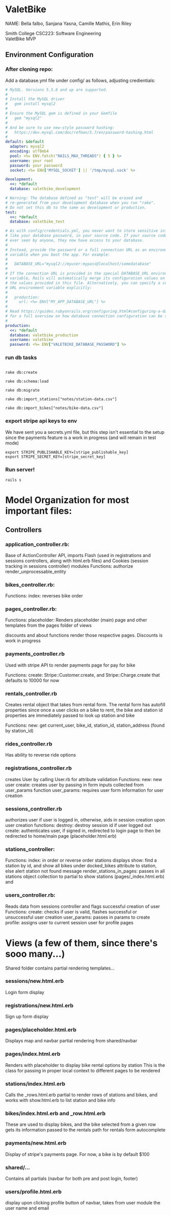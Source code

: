 # ValetBike
NAME: Bella falbo, Sanjana Yasna, Camille Mathis, Erin Riley

Smith College CSC223: Software Engineering\
ValetBike MVP

## Environment Configuration

### After cloning repo:

Add a database.yml file under config/ as follows, adjusting credientials:

``` yml
# MySQL. Versions 5.5.8 and up are supported.
#
# Install the MySQL driver
#   gem install mysql2
#
# Ensure the MySQL gem is defined in your Gemfile
#   gem "mysql2"
#
# And be sure to use new-style password hashing:
#   https://dev.mysql.com/doc/refman/5.7/en/password-hashing.html
#
default: &default
  adapter: mysql2
  encoding: utf8mb4
  pool: <%= ENV.fetch("RAILS_MAX_THREADS") { 5 } %>
  username: your root
  password: your password
  socket: <%= ENV['MYSQL_SOCKET'] || '/tmp/mysql.sock' %>

development:
  <<: *default
  database: valetbike_development

# Warning: The database defined as "test" will be erased and
# re-generated from your development database when you run "rake".
# Do not set this db to the same as development or production.
test:
  <<: *default
  database: valetbike_test

# As with config/credentials.yml, you never want to store sensitive information,
# like your database password, in your source code. If your source code is
# ever seen by anyone, they now have access to your database.
#
# Instead, provide the password or a full connection URL as an environment
# variable when you boot the app. For example:
#
#   DATABASE_URL="mysql2://myuser:mypass@localhost/somedatabase"
#
# If the connection URL is provided in the special DATABASE_URL environment
# variable, Rails will automatically merge its configuration values on top of
# the values provided in this file. Alternatively, you can specify a connection
# URL environment variable explicitly:
#
#   production:
#     url: <%= ENV["MY_APP_DATABASE_URL"] %>
#
# Read https://guides.rubyonrails.org/configuring.html#configuring-a-database
# for a full overview on how database connection configuration can be specified.
#
production:
  <<: *default
  database: valetbike_production
  username: valetbike
  password: <%= ENV["VALETBIKE_DATABASE_PASSWORD"] %>
```

### run db tasks

```shell

rake db:create

rake db:schema:load 

rake db:migrate

rake db:import_stations["notes/station-data.csv"]

rake db:import_bikes["notes/bike-data.csv"] 
```

### export stripe api keys to env

We have sent you a secrets.yml file, but this step isn't essential to the setup since the payments feature is a work in progress 
(and will remain in test mode)

``` shell
export STRIPE_PUBLISHABLE_KEY=[stripe_publishable_key]
export STRIPE_SECRET_KEY=[stripe_secret_key]
``` 

### Run server!

``` shell
rails s
```

# Model Organization for most important files:

## Controllers

### application_controller.rb:

Base of ActionController API, imports Flash (used in registrations and sessions controllers, along with html.erb files) and Cookies (session tracking in sessions controller) modules
Functions: 
authorize 
render_unprocessable_entity

### bikes_controller.rb:

Functions:
index: reverses bike order

### pages_controller.rb:

Functions:
placeholder: Renders placeholder (main) page and other templates from the pages folder of views

discounts and about functions render those respective pages. Discounts is work in progress


### payments_controller.rb

Used with stripe API to render payments page for pay for bike

Functions:
create: Stripe::Customer.create, and Stripe::Charge.create that defaults to 10000 for now


### rentals_controller.rb 

Creates rental object that takes from rental form. The rental form has autofill properties since once a user clicks on a bike to rent, 
the bike and station id properties are immediately passed to look up station and bike

Functions:
new: get current_user, bike_id, station_id, station_address (found by station_id)

### rides_controller.rb

Has ability to reverse ride options

### registrations_controller.rb 

creates User by calling User.rb for attribute validation
Functions: 
new: new user
create: creates user by passing in form inputs collected from user_params function
user_params: requires user form information for user creation

### sessions_controller.rb

authorizes user if user is logged in, otherwise, aids in session creation upon user creation 
functions:
destroy: destroy session id if user logged out 
create: authenticates user, if signed in, redirected to login page to then be redirected to home/main page (placeholder.html.erb)

### stations_controller:

Functions:
index: in order or reverse order stations displays
show: find a station by id, and show all bikes under docked_bikes attribute to station, else alert station not found message
render_stations_in_pages: passes in all stations object collection to partial to show stations (pages/_index.html.erb) and 

### users_controller.rb: 

Reads data from sessions controller and flags successful creation of user
Functions: 
create: checks if user is valid, flashes successful or unsuccessful user creation
user_params: passes in params to create
profile: assigns user to current session user for profile pages

# Views (a few of them, since there's sooo many...)

Shared folder contains partial rendering templates...

### sessions/new.html.erb 

Login form display

### registrations/new.html.erb

Sign up form display

### pages/placeholder.html.erb

Displays map and navbar partial rendering from shared/navbar

### pages/index.html.erb

Renders with placeholder to display bike rental options by station 
This is the class for passing in proper local context to different pages to be rendered

### stations/index.html.erb

Calls the _rows.html.erb partial to render rows of stations and bikes, and works with show.html.erb to list station and bike info


 ### bikes/index.html.erb and _row.html.erb

 These are used to display bikes, and the bike selected from a given row gets its information passed to the rentals path for rentals form autocomplete

 ### payments/new.html.erb

 Display of stripe's payments page. For now, a bike is by default $100 

 ### shared/...

 Contains all partials (navbar for both pre and post login, footer)

 ### users/profile.html.erb

 display upon clicking profile button of navbar, takes from user module the user name and email 